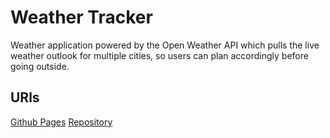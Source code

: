# Weather Tracker 
Weather application powered by the Open Weather API which pulls the live weather outlook for multiple cities, so users can plan accordingly before going outside.

## URls
[Github Pages](https://vcristian1.github.io/weatherApp-demo/)
[Repository](https://github.com/vcristian1/weatherApp-demo)
